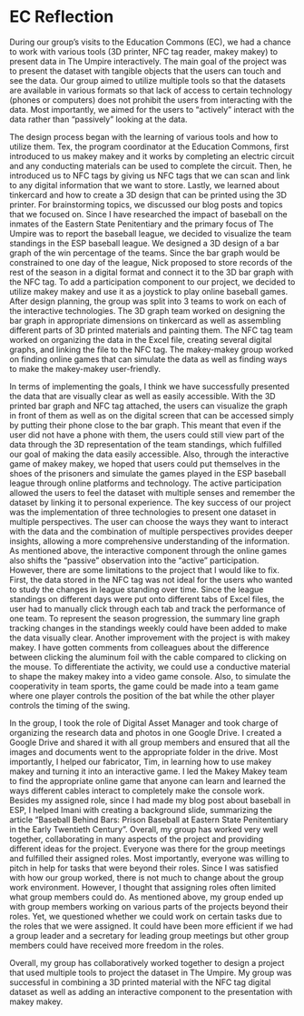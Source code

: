 # EC Reflection #


During our group’s visits to the Education Commons (EC), we had a chance to work with various tools (3D printer, NFC tag reader, makey makey) to present data in The Umpire interactively. The main goal of the project was to present the dataset with tangible objects that the users can touch and see the data. Our group aimed to utilize multiple tools so that the datasets are available in various formats so that lack of access to certain technology (phones or computers) does not prohibit the users from interacting with the data. Most importantly, we aimed for the users to “actively” interact with the data rather than “passively” looking at the data. 

The design process began with the learning of various tools and how to utilize them. Tex, the program coordinator at the Education Commons, first introduced to us makey makey and it works by completing an electric circuit and any conducting materials can be used to complete the circuit. Then, he introduced us to NFC tags by giving us NFC tags that we can scan and link to any digital information that we want to store. Lastly, we learned about tinkercard and how to create a 3D design that can be printed using the 3D printer. For brainstorming topics, we discussed our blog posts and topics that we focused on. Since I have researched the impact of baseball on the inmates of the Eastern State Penitentiary and the primary focus of The Umpire was to report the baseball league, we decided to visualize the team standings in the ESP baseball league. We designed a 3D design of a bar graph of the win percentage of the teams. Since the bar graph would be constrained to one day of the league, Nick proposed to store records of the rest of the season in a digital format and connect it to the 3D bar graph with the NFC tag. To add a participation component to our project, we decided to utilize makey makey and use it as a joystick to play online baseball games. After design planning, the group was split into 3 teams to work on each of the interactive technologies. The 3D graph team worked on designing the bar graph in appropriate dimensions on tinkercard as well as assembling different parts of 3D printed materials and painting them. The NFC tag team worked on organizing the data in the Excel file, creating several digital graphs, and linking the file to the NFC tag. The makey-makey group worked on finding online games that can simulate the data as well as finding ways to make the makey-makey user-friendly.

In terms of implementing the goals, I think we have successfully presented the data that are visually clear as well as easily accessible. With the 3D printed bar graph and NFC tag attached, the users can visualize the graph in front of them as well as on the digital screen that can be accessed simply by putting their phone close to the bar graph. This meant that even if the user did not have a phone with them, the users could still view part of the data through the 3D representation of the team standings, which fulfilled our goal of making the data easily accessible. Also, through the interactive game of makey makey, we hoped that users could put themselves in the shoes of the prisoners and simulate the games played in the ESP baseball league through online platforms and technology. The active participation allowed the users to feel the dataset with multiple senses and remember the dataset by linking it to personal experience. The key success of our project was the implementation of three technologies to present one dataset in multiple perspectives. The user can choose the ways they want to interact with the data and the combination of multiple perspectives provides deeper insights, allowing a more comprehensive understanding of the information. As mentioned above, the interactive component through the online games also shifts the “passive” observation into the “active” participation. However, there are some limitations to the project that I would like to fix. First, the data stored in the NFC tag was not ideal for the users who wanted to study the changes in league standing over time. Since the league standings on different days were put onto different tabs of Excel files, the user had to manually click through each tab and track the performance of one team. To represent the season progression, the summary line graph tracking changes in the standings weekly could have been added to make the data visually clear. Another improvement with the project is with makey makey. I have gotten comments from colleagues about the difference between clicking the aluminum foil with the cable compared to clicking on the mouse. To differentiate the activity, we could use a conductive material to shape the makey makey into a video game console. Also, to simulate the cooperativity in team sports, the game could be made into a team game where one player controls the position of the bat while the other player controls the timing of the swing.

In the group, I took the role of Digital Asset Manager and took charge of organizing the research data and photos in one Google Drive. I created a Google Drive and shared it with all group members and ensured that all the images and documents went to the appropriate folder in the drive. Most importantly, I helped our fabricator, Tim, in learning how to use makey makey and turning it into an interactive game. I led the Makey Makey team to find the appropriate online game that anyone can learn and learned the ways different cables interact to completely make the console work. Besides my assigned role, since I had made my blog post about baseball in ESP, I helped Imani with creating a background slide, summarizing the article “Baseball Behind Bars: Prison Baseball at Eastern State Penitentiary in the Early Twentieth Century”. Overall, my group has worked very well together, collaborating in many aspects of the project and providing different ideas for the project. Everyone was there for the group meetings and fulfilled their assigned roles. Most importantly, everyone was willing to pitch in help for tasks that were beyond their roles. Since I was satisfied with how our group worked, there is not much to change about the group work environment. However, I thought that assigning roles often limited what group members could do. As mentioned above, my group ended up with group members working on various parts of the projects beyond their roles. Yet, we questioned whether we could work on certain tasks due to the roles that we were assigned. It could have been more efficient if we had a group leader and a secretary for leading group meetings but other group members could have received more freedom in the roles.
 
Overall, my group has collaboratively worked together to design a project that used multiple tools to project the dataset in The Umpire. My group was successful in combining a 3D printed material with the NFC tag digital dataset as well as adding an interactive component to the presentation with makey makey.
